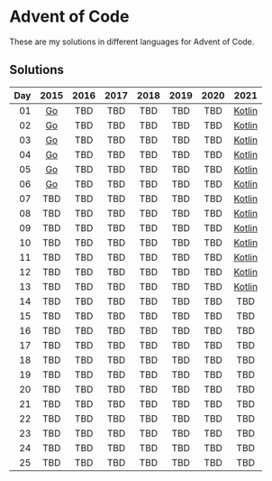 # Advent of Code
These are my solutions in different languages for Advent of Code.

## Solutions
| Day |                2015                | 2016 | 2017 | 2018 | 2019 | 2020 |                2021                |
|----:|:----------------------------------:|:----:|:----:|:----:|:----:|:----:|:----------------------------------:|
|  01 |   [Go](/2015/Day-01/cmd/main.go)   | TBD  | TBD  | TBD  | TBD  | TBD  | [Kotlin](/2021/1-Day/src/Main.kt)  |
|  02 | [Go](/2015/Day-02/src/cmd/main.go) | TBD  | TBD  | TBD  | TBD  | TBD  | [Kotlin](/2021/2-Day/src/Main.kt)  |
|  03 | [Go](/2015/Day-03/src/cmd/main.go) | TBD  | TBD  | TBD  | TBD  | TBD  | [Kotlin](/2021/3-Day/src/Main.kt)  |
|  04 | [Go](/2015/Day-04/src/cmd/main.go) | TBD  | TBD  | TBD  | TBD  | TBD  | [Kotlin](/2021/4-Day/src/Main.kt)  |
|  05 | [Go](/2015/Day-05/src/cmd/main.go) | TBD  | TBD  | TBD  | TBD  | TBD  | [Kotlin](/2021/5-Day/src/Main.kt)  |
|  06 | [Go](/2015/Day-06/src/cmd/main.go) | TBD  | TBD  | TBD  | TBD  | TBD  | [Kotlin](/2021/6-Day/src/Main.kt)  |
|  07 |                TBD                 | TBD  | TBD  | TBD  | TBD  | TBD  | [Kotlin](/2021/7-Day/src/Main.kt)  |
|  08 |                TBD                 | TBD  | TBD  | TBD  | TBD  | TBD  | [Kotlin](/2021/8-Day/src/Main.kt)  |
|  09 |                TBD                 | TBD  | TBD  | TBD  | TBD  | TBD  | [Kotlin](/2021/9-Day/src/Main.kt)  |
|  10 |                TBD                 | TBD  | TBD  | TBD  | TBD  | TBD  | [Kotlin](/2021/10-Day/src/Main.kt) |
|  11 |                TBD                 | TBD  | TBD  | TBD  | TBD  | TBD  | [Kotlin](/2021/11-Day/src/Main.kt) |
|  12 |                TBD                 | TBD  | TBD  | TBD  | TBD  | TBD  | [Kotlin](/2021/12-Day/src/Main.kt) |
|  13 |                TBD                 | TBD  | TBD  | TBD  | TBD  | TBD  | [Kotlin](/2021/13-Day/src/Main.kt) |
|  14 |                TBD                 | TBD  | TBD  | TBD  | TBD  | TBD  |                TBD                 |
|  15 |                TBD                 | TBD  | TBD  | TBD  | TBD  | TBD  |                TBD                 |
|  16 |                TBD                 | TBD  | TBD  | TBD  | TBD  | TBD  |                TBD                 |
|  17 |                TBD                 | TBD  | TBD  | TBD  | TBD  | TBD  |                TBD                 |
|  18 |                TBD                 | TBD  | TBD  | TBD  | TBD  | TBD  |                TBD                 |
|  19 |                TBD                 | TBD  | TBD  | TBD  | TBD  | TBD  |                TBD                 |
|  20 |                TBD                 | TBD  | TBD  | TBD  | TBD  | TBD  |                TBD                 |
|  21 |                TBD                 | TBD  | TBD  | TBD  | TBD  | TBD  |                TBD                 |
|  22 |                TBD                 | TBD  | TBD  | TBD  | TBD  | TBD  |                TBD                 |
|  23 |                TBD                 | TBD  | TBD  | TBD  | TBD  | TBD  |                TBD                 |
|  24 |                TBD                 | TBD  | TBD  | TBD  | TBD  | TBD  |                TBD                 |
|  25 |                TBD                 | TBD  | TBD  | TBD  | TBD  | TBD  |                TBD                 |